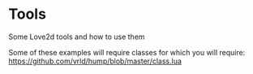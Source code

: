 # Tools

Some Love2d tools and how to use them

Some of these examples will require classes for which you will require:
https://github.com/vrld/hump/blob/master/class.lua

